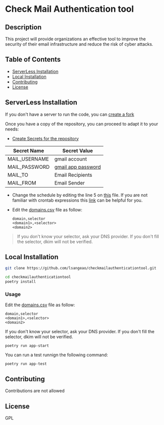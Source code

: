 # Check Mail Authentication tool

## Description

This project will provide organizations an effective tool to improve the security of their email infrastructure and reduce the risk of cyber attacks.

## Table of Contents

- [ServerLess Installation](#ServerLess)
- [Local Installation](#Local)
- [Contributing](#contributing)
- [License](#license)

## ServerLess Installation

If you don't have a server to run the code, you can [create a fork](https://docs.github.com/es/pull-requests/collaborating-with-pull-requests/working-with-forks/fork-a-repo#forking-a-repository)

Once you have a copy of the repository, you can proceed to adapt it to your needs:

- [Create Secrets for the repository](https://docs.github.com/en/actions/security-guides/using-secrets-in-github-actions#creating-secrets-for-a-repository)

|Secret Name|Secret Value|
|---|---|
|MAIL_USERNAME|gmail account|
|MAIL_PASSWORD|[gmail app password](https://support.google.com/mail/answer/185833?hl=en)|
|MAIL_TO|Email Recipients|
|MAIL_FROM|Email Sender|

- Change the schedule by editing the line 5 on [this](checkmailauthenticationtool/blob/main/.github/workflows/main.yml) file. If you are not familiar with crontab expressions this [link](https://crontab.guru/) can be helpful for you.

- Edit the [domains.csv](checkmailauthenticationtool/blob/main/domains.csv) file as follow:

    ```csv
    domain,selector
    <domain1>,<selector>
    <domain2>
    ```

> If you don't know your selector, ask your DNS provider.
> If you don't fill the selector, dkim will not be verified.

## Local Installation

```bash
git clone https://github.com/lsangeao/checkmailauthenticationtool.git

cd checkmailauthenticationtool
poetry install

```

### Usage

Edit the [domains.csv](checkmailauthenticationtool/blob/main/domains.csv) file as follow:

```csv
domain,selector
<domain1>,<selector>
<domain2>
```

If you don't know your selector, ask your DNS provider.
If you don't fill the selector, dkim will not be verified.

``` poetry run app-start ```

You can run a test runnign the following command:

``` poetry run app-test ```

## Contributing

Contributions are not allowed

## License

GPL
